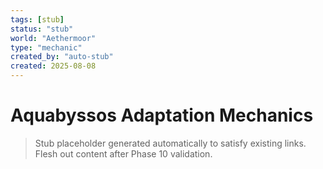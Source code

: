 ```yaml
---
tags: [stub]
status: "stub"
world: "Aethermoor"
type: "mechanic"
created_by: "auto-stub"
created: 2025-08-08
---
```


# Aquabyssos Adaptation Mechanics

> Stub placeholder generated automatically to satisfy existing links. Flesh out content after Phase 10 validation.
